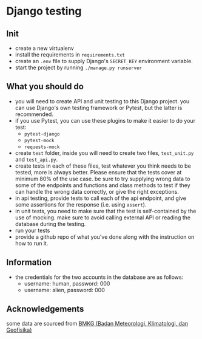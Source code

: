 # Django testing

## Init
- create a new virtualenv
- install the requirements in `requirements.txt`
- create an `.env` file to supply Django's `SECRET_KEY` environment variable.
- start the project by running `./manage.py runserver`
  
## What you should do
- you will need to create API and unit testing to this Django project. you can use Django's own testing framework or Pytest, but the latter is recommended.
- if you use Pytest, you can use these plugins to make it easier to do your test:
  - `pytest-django`
  - `pytest-mock`
  - `requests-mock`
- create `test` folder, inside you will need to create two files, `test_unit.py` and `test_api.py`.
- create tests in each of these files, test whatever you think needs to be tested, more is always better. Please ensure that the tests cover at minimum 80% of the use case. be sure to try supplying wrong data to some of the endpoints and functions and class methods to test if they can handle the wrong data correctly, or give the right exceptions.
- in api testing, provide tests to call each of the api endpoint, and give some assertions for the response (i.e. using `assert`).
- in unit tests, you need to make sure that the test is self-contained by the use of mocking. make sure to avoid calling external API or reading the database during the testing.
- run your tests
- provide a github repo of what you've done along with the instruction on how to run it.

## Information
- the credentials for the two accounts in the database are as follows:
  - username: human, password: 000
  - username: alien, password: 000

## Acknowledgements
some data are sourced from [BMKG (Badan Meteorologi, Klimatologi, dan Geofisika)](https://data.bmkg.go.id)
